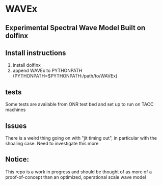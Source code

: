 # WAVEx
## Experimental Spectral Wave Model Built on dolfinx

## Install instructions
1. install dolfinx
2. append WAVEx to PYTHONPATH (PYTHONPATH=$PYTHONPATH:/path/to/WAVEx)

## tests
Some tests are available from ONR test bed and set up to run on TACC machines


## Issues
There is a weird thing going on with "jit timing out", in particular with the shoaling case. Need to investigate this more

## Notice:

This repo is a work in progress and should be thought of as more of a proof-of-concept than an optimized, operational scale wave model
